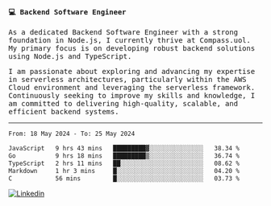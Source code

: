 
<samp>
  
#### 💻 Backend Software Engineer

As a dedicated Backend Software Engineer with a strong foundation in Node.js, I currently thrive at Compass.uol. My primary focus is on developing robust backend solutions using Node.js and TypeScript.

I am passionate about exploring and advancing my expertise in serverless architectures, particularly within the AWS Cloud environment and leveraging the serverless framework. Continuously seeking to improve my skills and knowledge, I am committed to delivering high-quality, scalable, and efficient backend systems.

---

<!--START_SECTION:waka-->

```txt
From: 18 May 2024 - To: 25 May 2024

JavaScript   9 hrs 43 mins   █████████▓░░░░░░░░░░░░░░░   38.34 %
Go           9 hrs 18 mins   █████████▒░░░░░░░░░░░░░░░   36.74 %
TypeScript   2 hrs 11 mins   ██░░░░░░░░░░░░░░░░░░░░░░░   08.62 %
Markdown     1 hr 3 mins     █░░░░░░░░░░░░░░░░░░░░░░░░   04.20 %
C            56 mins         █░░░░░░░░░░░░░░░░░░░░░░░░   03.73 %
```

<!--END_SECTION:waka-->
  
</samp>

[![Linkedin](https://img.shields.io/badge/-Mateus%20Garcia-c080ff?style=flat-square&logo=Linkedin&logoColor=white&link=https://www.linkedin.com/in/mpgxc)](https://www.linkedin.com/in/mateusogarcia) 

